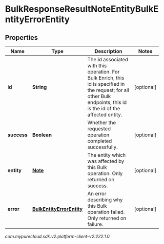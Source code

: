 # BulkResponseResultNoteEntityBulkEntityErrorEntity


## Properties

| Name | Type | Description | Notes |
| ------------ | ------------- | ------------- | ------------- |
| **id** | **String** | The id associated with this operation. For Bulk Enrich, this id is specified in the request; for all other Bulk endpoints, this id is the id of the affected entity. |  [optional] |
| **success** | **Boolean** | Whether the requested operation completed successfully. |  [optional] |
| **entity** | [**Note**](Note) | The entity which was affected by this Bulk operation. Only returned on success. |  [optional] |
| **error** | [**BulkEntityErrorEntity**](BulkEntityErrorEntity) | An error describing why this Bulk operation failed. Only returned on failure. |  [optional] |




_com.mypurecloud.sdk.v2:platform-client-v2:222.1.0_
